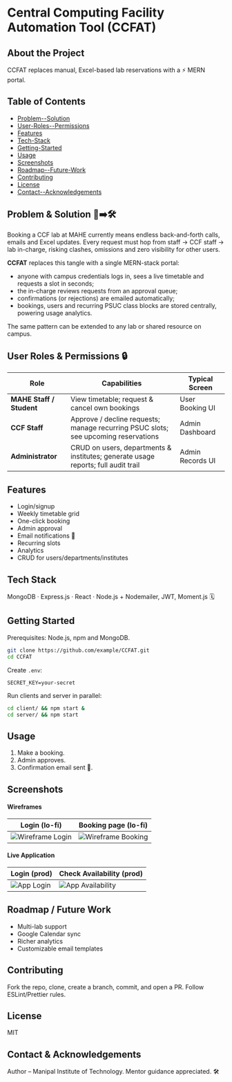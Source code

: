 # Central Computing Facility Automation Tool (CCFAT)


## About the Project
CCFAT replaces manual, Excel-based lab reservations with a ⚡ MERN portal.

## Table of Contents
- [Problem--Solution](#problem--solution)
- [User-Roles--Permissions](#user-roles--permissions)
- [Features](#features)
- [Tech-Stack](#tech-stack)
- [Getting-Started](#getting-started)
- [Usage](#usage)
- [Screenshots](#screenshots)
- [Roadmap--Future-Work](#roadmap--future-work)
- [Contributing](#contributing)
- [License](#license)
- [Contact--Acknowledgements](#contact--acknowledgements)

## Problem & Solution 🚧➡️🛠️
Booking a CCF lab at MAHE currently means endless back-and-forth calls, emails and Excel updates. Every request must hop from staff → CCF staff → lab in-charge, risking clashes, omissions and zero visibility for other users.

**CCFAT** replaces this tangle with a single MERN-stack portal:
* anyone with campus credentials logs in, sees a live timetable and requests a slot in seconds;
* the in-charge reviews requests from an approval queue;
* confirmations (or rejections) are emailed automatically;
* bookings, users and recurring PSUC class blocks are stored centrally, powering usage analytics.

The same pattern can be extended to any lab or shared resource on campus.

## User Roles & Permissions 🔒
| Role | Capabilities | Typical Screen |
|------|--------------|----------------|
| **MAHE Staff / Student** | View timetable; request & cancel own bookings | User Booking UI |
| **CCF Staff** | Approve / decline requests; manage recurring PSUC slots; see upcoming reservations | Admin Dashboard |
| **Administrator** | CRUD on users, departments & institutes; generate usage reports; full audit trail | Admin Records UI |

## Features
- Login/signup
- Weekly timetable grid
- One-click booking
- Admin approval
- Email notifications 📧
- Recurring slots
- Analytics
- CRUD for users/departments/institutes

## Tech Stack
MongoDB · Express.js · React · Node.js + Nodemailer, JWT, Moment.js 🗓️

## Getting Started
Prerequisites: Node.js, npm and MongoDB.
```bash
git clone https://github.com/example/CCFAT.git
cd CCFAT
```
Create `.env`:
```env
SECRET_KEY=your-secret
```
Run clients and server in parallel:
```bash
cd client/ && npm start &
cd server/ && npm start
```

## Usage
1. Make a booking.
2. Admin approves.
3. Confirmation email sent 📧.

## Screenshots
#### Wireframes
| Login (lo-fi) | Booking page (lo-fi) |
|--------------|----------------------|
| ![Wireframe Login](https://github.com/user-attachments/assets/2d459681-4ef4-4354-83c7-b587b30171b0) |![Wireframe Booking](https://github.com/user-attachments/assets/86f9cfd3-9e26-460b-ac45-cffe4341b382) |
#### Live Application
| Login (prod) | Check Availability (prod) |
|--------------|---------------------------|
| ![App Login](https://github.com/user-attachments/assets/5ff74988-7e3d-4ea6-be73-686f2810ab16) | ![App Availability](https://github.com/user-attachments/assets/55e5e7c7-0d27-4c92-90cc-05e37a33ff06) |


## Roadmap / Future Work
- Multi-lab support
- Google Calendar sync
- Richer analytics
- Customizable email templates

## Contributing
Fork the repo, clone, create a branch, commit, and open a PR. Follow ESLint/Prettier rules.

## License
MIT

## Contact & Acknowledgements
Author – Manipal Institute of Technology. Mentor guidance appreciated. 🛠️
